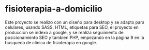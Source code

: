 ﻿# fisioterapia-a-domicilio


Este proyecto se realizo con un diseño para desktop y se adapto para celulares, usando SASS, HTML, etiquetas para SEO, el proyecto en producción se indexo a google, y se realiza seguimiento de posicionamiento SEO y tambien PHP, empezando en la página 9 en la busqueda de clinica de fisioterapia en google. 
